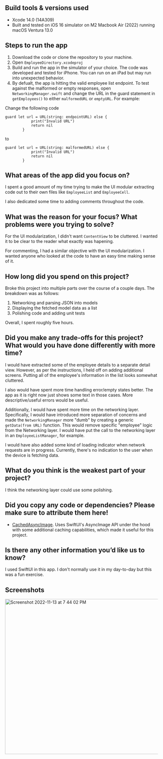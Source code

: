 ## Build tools & versions used
* Xcode 14.0 (14A309)
* Built and tested on iOS 16 simulator on M2 Macbook Air (2022) running macOS Ventura 13.0

## Steps to run the app
1. Download the code or clone the repository to your machine.
2. Open `EmployeeDirectory.xcodeproj`
3. Build and run the app in the simulator of your choice. The code was developed and tested for iPhone. You can run on an iPad but may run into unexpected behavior.
4. By defualt, the app is hitting the valid employee list endpoint. To test against the malformed or empty responses, open `NetworkingManager.swift` and change the URL in the guard statement in `getEmployees()` to either `malformedURL` or `emptyURL`. For example:

Change the following code
```
guard let url = URL(string: endpointURL) else {
            print("Invalid URL")
            return nil
        }
```
to

```
guard let url = URL(string: malformedURL) else {
            print("Invalid URL")
            return nil
        }
```
## What areas of the app did you focus on?
I spent a good amount of my time trying to make the UI modular extracting code out to their own files like `EmployeeList` and `EmployeeCell`.

I also dedicated some time to adding comments throughout the code.

## What was the reason for your focus? What problems were you trying to solve?
For the UI modularization, I didn't want `ContentView` to be cluttered. I wanted it to be clear to the reader what exactly was hapening.

For commenting, I had a similar objective with the UI modularization. I wanted anyone who looked at the code to have an easy time making sense of it.

## How long did you spend on this project?
Broke this project into multiple parts over the course of a couple days. The breakdown was as follows:
1. Networking and parsing JSON into models
2. Displaying the fetched model data as a list
3. Polishing code and adding unit tests

Overall, I spent roughly five hours.

## Did you make any trade-offs for this project? What would you have done differently with more time?
I would have extracted some of the employee details to a separate detail view. However, as per the instructions, I held off on adding additional screens. Putting all of the employee's information in the list looks somewhat cluttered.

I also would have spent more time handling error/empty states better. The app as it is right now just shows some text in those cases. More descriptive/useful errors would be useful.

Additionally, I would have spent more time on the networking layer. Specifically, I would have introduced more separation of concerns and made the `NetworkingManager` more "dumb" by creating a generic `getData(from URL)` function. This would remove specific "employee" logic from the Networking layer. I would have put the call to the networking layer in an `EmployeeListManager`, for example.

I would have also added some kind of loading indicator when network requests are in progress. Currently, there's no indication to the user when the device is fetching data.

## What do you think is the weakest part of your project?
I think the networking layer could use some polishing.

## Did you copy any code or dependencies? Please make sure to attribute them here!
* [CachedAsyncImage](https://github.com/lorenzofiamingo/swiftui-cached-async-image). Uses SwiftUI's AsyncImage API under the hood with some additional caching capabilities, which made it useful for this project.

## Is there any other information you’d like us to know?
I used SwiftUI in this app. I don't normally use it in my day-to-day but this was a fun exercise.

## Screenshots
<img width="510" alt="Screenshot 2022-11-13 at 7 44 02 PM" src="https://user-images.githubusercontent.com/18143590/201570869-021b2b1a-6a8a-462b-8f56-24f173c6521b.png">
